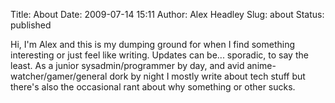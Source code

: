 Title: About
Date: 2009-07-14 15:11
Author: Alex Headley
Slug: about
Status: published

Hi, I'm Alex and this is my dumping ground for when I find something
interesting or just feel like writing. Updates can be... sporadic, to
say the least. As a junior sysadmin/programmer by day, and avid
anime-watcher/gamer/general dork by night I mostly write about tech
stuff but there's also the occasional rant about why something or other
sucks.
